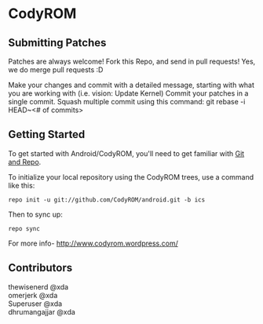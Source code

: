 CodyROM
===========

Submitting Patches
------------------
Patches are always welcome!
Fork this Repo, and send in pull requests!
Yes, we do merge pull requests :D

Make your changes and commit with a detailed message, starting with what you are working with (i.e. vision: Update Kernel)
Commit your patches in a single commit. Squash multiple commit using this command: git rebase -i HEAD~<# of commits>


Getting Started
---------------

To get started with Android/CodyROM, you'll need to get
familiar with [Git and Repo](http://source.android.com/download/using-repo).

To initialize your local repository using the CodyROM trees, use a command like this:

    repo init -u git://github.com/CodyROM/android.git -b ics

Then to sync up:

    repo sync

For more info- http://www.codyrom.wordpress.com/

Contributors
------------
   thewisenerd @xda <BR>
   omerjerk @xda <BR>
   Superuser @xda <BR>
   dhrumangajjar @xda <BR>
